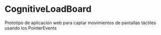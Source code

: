 # CognitiveLoadBoard
Prototipo de aplicación web para captar movimientos de pantallas táctiles usando los PointerEvents
